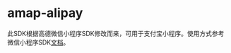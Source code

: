 # amap-alipay
此SDK根据高德微信小程序SDK修改而来，可用于支付宝小程序。使用方式参考微信小程序SDK[文档](http://lbs.amap.com/api/wx/summary/)。
